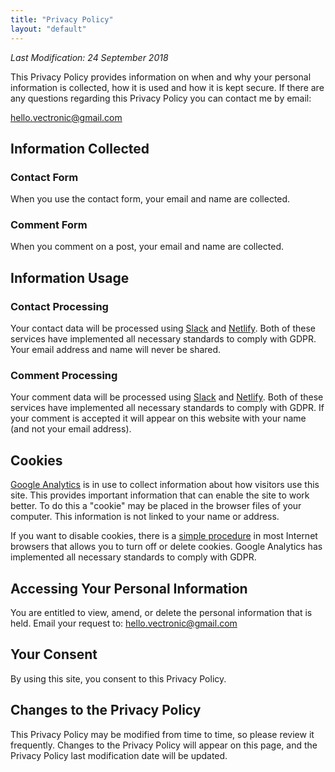 ```yaml
---
title: "Privacy Policy"
layout: "default"
---
```

<em>Last Modification: 24 September 2018</em>

This Privacy Policy provides information on when and why your personal information is collected, how it is used and how it is kept secure. If there are any questions regarding this Privacy Policy you can contact me by email:

[hello.vectronic@gmail.com](mailto:hello.vectronic@gmail.com)

## Information Collected

### Contact Form

When you use the contact form, your email and name are collected.

### Comment Form

When you comment on a post, your email and name are collected.

## Information Usage

### Contact Processing

Your contact data will be processed using [Slack](https://slack.com) and [Netlify](https://www.netlify.com). 
Both of these services have implemented all necessary standards to comply with GDPR. 
Your email address and name will never be shared.

### Comment Processing

Your comment data will be processed using [Slack](https://slack.com) and [Netlify](https://www.netlify.com). 
Both of these services have implemented all necessary standards to comply with GDPR. 
If your comment is accepted it will appear on this website with your name (and not your email address). 

## Cookies

[Google Analytics](https://marketingplatform.google.com/about/analytics/) is in use to collect information about how visitors use this site. 
This provides important information that can enable the site to work better. 
To do this a "cookie" may be placed in the browser files of your computer. 
This information is not linked to your name or address. 

If you want to disable cookies, there is a [simple procedure](https://cookies.insites.com/disable-cookies/) in most Internet browsers that allows you to turn off or delete cookies. 
Google Analytics has implemented all necessary standards to comply with GDPR.

## Accessing Your Personal Information
You are entitled to view, amend, or delete the personal information that is held. Email your request to: [hello.vectronic@gmail.com](mailto:hello.vectronic@gmail.com)

## Your Consent
By using this site, you consent to this Privacy Policy.

## Changes to the Privacy Policy
This Privacy Policy may be modified from time to time, so please review it frequently. Changes to the Privacy Policy will appear on this page, and the Privacy Policy last modification date will be updated.
